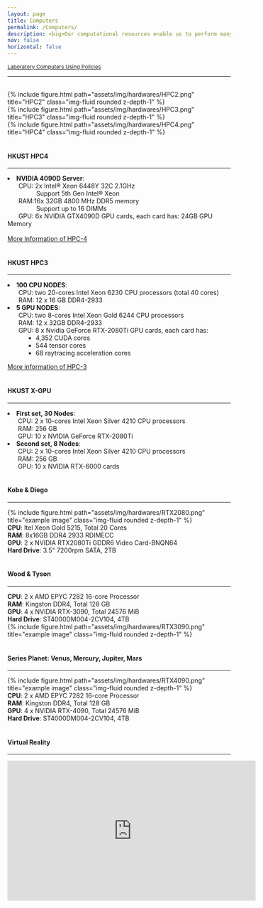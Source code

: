 ```yaml
---
layout: page
title: Computers
permalink: /Computers/
description: <big>Our computational resources enable us to perform many different types of large-scale computational tasks, such as <strong><u>AI machine learning training tasks</u>, <u>molecular dynamics simulations</u>, <u>density functional theorycalculations</u></strong>, and so on.</big>
nav: false
horizontal: false
---
```


<div class="row">
    <a href="../Policy/" style="font-size:12px;">Laboratory Computers Using Policies</a>
<div>
<hr>
<br>

<div>
    <div class="row">
        <div class="col-sm mt-3 mt-md-0">
            {% include figure.html path="assets/img/hardwares/HPC2.png" title="HPC2" class="img-fluid rounded z-depth-1" %}
        </div>
        <div class="col-sm mt-3 mt-md-0">
            {% include figure.html path="assets/img/hardwares/HPC3.png" title="HPC3" class="img-fluid rounded z-depth-1" %}
        </div>
        <div class="col-sm mt-3 mt-md-0">
            {% include figure.html path="assets/img/hardwares/HPC4.png" title="HPC4" class="img-fluid rounded z-depth-1" %}
        </div>
    </div>
<br>
</div>

<h4 style="text-align: left;"><strong>HKUST HPC4</strong></h4>
<hr>
<div>
    <li><b>NVIDIA 4090D Server</b>:<br>
    <span style="margin-left:25px;">CPU: 2x Intel® Xeon 6448Y 32C 2.1GHz </span><br>
    <span style="margin-left:65px;">Support 5th Gen Intel® Xeon</span><br>
    <span style="margin-left:25px;">RAM:16x 32GB 4800 MHz DDR5 memory </span><br>
    <span style="margin-left:65px;">Support up to 16 DIMMs</span><br>
    <span style="margin-left:25px;">GPU: 6x NVIDIA GTX4090D GPU cards, each card has: 24GB GPU Memory</span>
    </li>
    <br>
    <a href="https://itso.hkust.edu.hk/services/academic-teaching-support/high-performance-computing/hpc4">More Information of HPC-4</a>
</div>

<br>

<h4 style="text-align: left;"><strong>HKUST HPC3</strong></h4>
<hr>

<div>
    <li><b>100 CPU NODES</b>:<br>
        <span style="margin-left:25px;">CPU: two 20-cores Intel Xeon 6230 CPU processors (total 40 cores)</span><br>   
        <span style="margin-left:25px;">RAM: 12 x 16 GB DDR4-2933</span>
    </li>
    <li><b>5 GPU NODES</b>:<br>
        <span style="margin-left:25px;">CPU: two 8-cores Intel Xeon Gold 6244 CPU processors</span><br>
        <span style="margin-left:25px;">RAM: 12 x 32GB DDR4-2933</span><br>
        <span style="margin-left:25px;">GPU: 8 x Nvidia GeForce RTX-2080Ti GPU cards, each card has:</span>
        <ul style="margin-left:40px;">
            <li>4,352 CUDA cores</li>
            <li>544 tensor cores</li>
            <li>68 raytracing acceleration cores</li>
        </ul>
    </li>
    <a href="https://itsc.ust.hk/services/academic-teaching-support/high-performance-computing/hpc3-cluster/overview"> More information of HPC-3 </a>
</div>

<br>

<h4 style="text-align: left;"><strong>HKUST X-GPU</strong></h4>
<hr>

<div>
    <li><b>First set, 30 Nodes</b>:<br>
        &nbsp;&nbsp;&nbsp;&nbsp;&nbsp;&nbsp;CPU: 2 x 10-cores Intel Xeon Silver 4210 CPU processors<br>
        &nbsp;&nbsp;&nbsp;&nbsp;&nbsp;&nbsp;RAM: 256 GB<br>
        &nbsp;&nbsp;&nbsp;&nbsp;&nbsp;&nbsp;GPU: 10 x NVIDIA GeForce RTX-2080Ti<br>
    </li>
    <li><b>Second set, 8 Nodes</b>:<br>
        &nbsp;&nbsp;&nbsp;&nbsp;&nbsp;&nbsp;CPU: 2 x 10-cores Intel Xeon Silver 4210 CPU processors<br>
        &nbsp;&nbsp;&nbsp;&nbsp;&nbsp;&nbsp;RAM: 256 GB<br>
        &nbsp;&nbsp;&nbsp;&nbsp;&nbsp;&nbsp;GPU: 10 x NVIDIA RTX-6000 cards<br>
    </li>
</div>

<br>

<h4 style="text-align: left;"><strong>Kobe & Diego</strong></h4>
<hr>

<div class="row">
    <div class="col-lg-9 mt-3 mt-md-0">
        {% include figure.html path="assets/img/hardwares/RTX2080.png" title="example image" class="img-fluid rounded z-depth-1" %}
    </div>
    <div class="col-lg-3">
        <strong>CPU</strong>: Itel Xeon Gold 5215, Total 20 Cores<br>
        <strong>RAM</strong>: 8x16GB DDR4 2933 RDIMECC<br>
        <strong>GPU</strong>: 2 x NVIDIA RTX2080Ti GDDR6 Video Card-BNQN64<br>
        <strong>Hard Drive</strong>: 3.5" 7200rpm SATA, 2TB
    </div>
</div>

<br>

<h4 style="text-align: left;"><strong>Wood & Tyson</strong></h4>
<hr>

<div class="row">
    <div class="col-lg-3">
        <strong>CPU</strong>: 2 x AMD EPYC 7282 16-core Processor<br>
        <strong>RAM</strong>: Kingston DDR4, Total 128 GB <br>
        <strong>GPU</strong>: 4 x NVIDIA RTX-3090, Total 24576 MiB<br>
        <strong>Hard Drive</strong>: ST4000DM004-2CV104, 4TB
    </div>
    <div class="col-lg-9 mt-3 mt-md-0">
        {% include figure.html path="assets/img/hardwares/RTX3090.png" title="example image" class="img-fluid rounded z-depth-1" %}
    </div>
</div>

<br>

<h4 style="text-align: left;"><strong>Series Planet: Venus, Mercury, Jupiter, Mars</strong></h4>
<hr>

<div class="row">
    <div class="col-lg-6 mt-3 mt-md-0">
        {% include figure.html path="assets/img/hardwares/RTX4090.png" title="example image" class="img-fluid rounded z-depth-1" %}
    </div>
    <div class="col-lg-6">
        <strong>CPU</strong>: 2 x AMD EPYC 7282 16-core Processor<br>
        <strong>RAM</strong>: Kingston DDR4, Total 128 GB <br>
        <strong>GPU</strong>: 4 x NVIDIA RTX-4090, Total 24576 MiB<br>
        <strong>Hard Drive</strong>: ST4000DM004-2CV104, 4TB
    </div>
    
</div>

<br>

<h4 style="text-align: left;"><strong>Virtual Reality</strong></h4>
<hr>

<iframe width="560" height="315" src="https://www.youtube.com/embed/TOfohMyX9Wg" title="YouTube video player" frameborder="0" allow="accelerometer; autoplay; clipboard-write; encrypted-media; gyroscope; picture-in-picture; web-share" allowfullscreen></iframe>